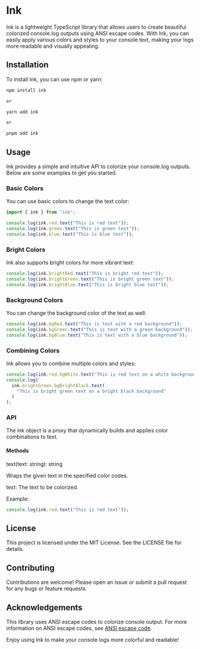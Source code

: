 # Ink

Ink is a lightweight TypeScript library that allows users to create beautiful colorized console.log outputs using ANSI escape codes. With Ink, you can easily apply various colors and styles to your console text, making your logs more readable and visually appealing.

## Installation

To install Ink, you can use npm or yarn:

```sh
npm install ink

or

yarn add ink

or

pnpm add ink
```

## Usage

Ink provides a simple and intuitive API to colorize your console.log outputs. Below are some examples to get you started.

### Basic Colors

You can use basic colors to change the text color:

```js
import { ink } from "ink";

console.log(ink.red.text("This is red text"));
console.log(ink.green.text("This is green text"));
console.log(ink.blue.text("This is blue text"));
```

### Bright Colors

Ink also supports bright colors for more vibrant text:

```js
console.log(ink.brightRed.text("This is bright red text"));
console.log(ink.brightGreen.text("This is bright green text"));
console.log(ink.brightBlue.text("This is bright blue text"));
```

### Background Colors

You can change the background color of the text as well:

```js
console.log(ink.bgRed.text("This is text with a red background"));
console.log(ink.bgGreen.text("This is text with a green background"));
console.log(ink.bgBlue.text("This is text with a blue background"));
```

### Combining Colors

Ink allows you to combine multiple colors and styles:

```js
console.log(ink.red.bgWhite.text("This is red text on a white background"));
console.log(
  ink.brightGreen.bgBrightBlack.text(
    "This is bright green text on a bright black background"
  )
);
```

### API

The ink object is a proxy that dynamically builds and applies color combinations to text.

#### Methods

text(text: string): string

Wraps the given text in the specified color codes.

text: The text to be colorized.

Example:

```js
console.log(ink.red.text("This is red text"));
```

## License

This project is licensed under the MIT License. See the LICENSE file for details.

## Contributing

Contributions are welcome! Please open an issue or submit a pull request for any bugs or feature requests.

## Acknowledgements

This library uses ANSI escape codes to colorize console output. For more information on ANSI escape codes, see [ANSI escape code](https://en.wikipedia.org/wiki/ANSI_escape_code).

Enjoy using Ink to make your console logs more colorful and readable!
